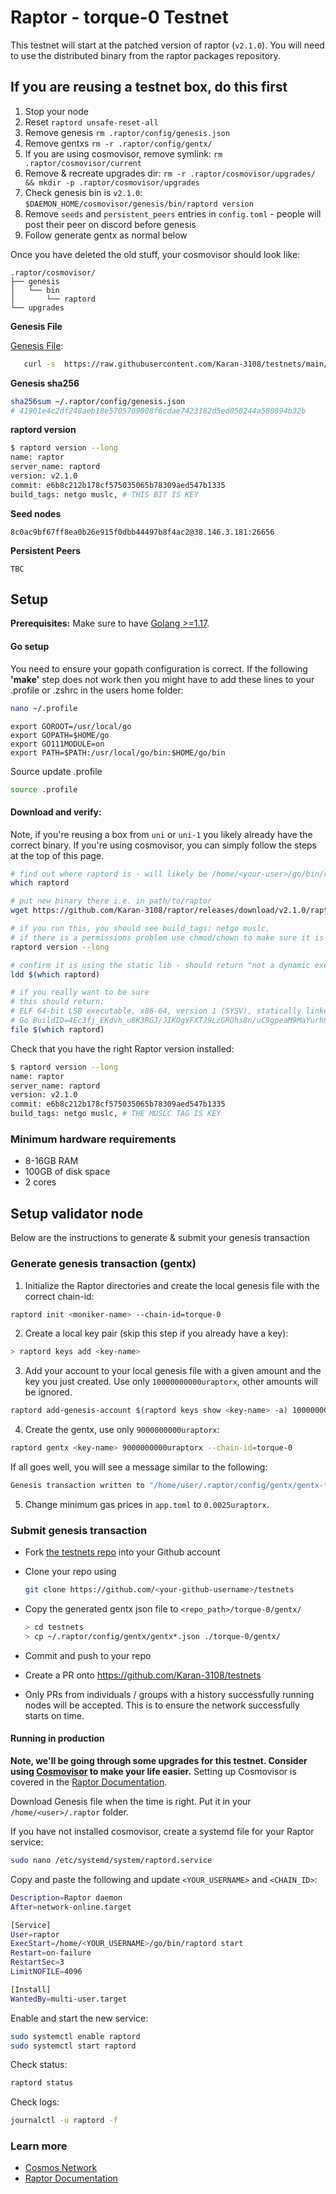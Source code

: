# Raptor - torque-0 Testnet

This testnet will start at the patched version of raptor (`v2.1.0`). You will need to use the distributed binary from the raptor packages repository.

## If you are reusing a testnet box, do this first

1. Stop your node
2. Reset `raptord unsafe-reset-all`
3. Remove genesis `rm .raptor/config/genesis.json`
4. Remove gentxs `rm -r .raptor/config/gentx/`
5. If you are using cosmovisor, remove symlink: `rm .raptor/cosmovisor/current`
6. Remove & recreate upgrades dir: `rm -r .raptor/cosmovisor/upgrades/ && mkdir -p .raptor/cosmovisor/upgrades`
7. Check genesis bin is `v2.1.0`: `$DAEMON_HOME/cosmovisor/genesis/bin/raptord version`
8. Remove `seeds` and `persistent_peers` entries in `config.toml` - people will post their peer on discord before genesis
9. Follow generate gentx as normal below

Once you have deleted the old stuff, your cosmovisor should look like:

```
.raptor/cosmovisor/
├── genesis
│   └── bin
│       └── raptord
└── upgrades
```

**Genesis File**

[Genesis File](/torque-0/genesis.json):

```bash
   curl -s  https://raw.githubusercontent.com/Karan-3108/testnets/main/torque-0/genesis.json > ~/.raptor/config/genesis.json
```

**Genesis sha256**

```bash
sha256sum ~/.raptor/config/genesis.json
# 41901e4c2df248aeb18e5705709008f6cdae7423182d5ed050244a580894b32b
```

**raptord version**

```bash
$ raptord version --long
name: raptor
server_name: raptord
version: v2.1.0
commit: e6b8c212b178cf575035065b78309aed547b1335
build_tags: netgo muslc, # THIS BIT IS KEY
```

**Seed nodes**

```
8c0ac9bf67ff8ea0b26e915f0dbb44497b8f4ac2@38.146.3.181:26656
```

**Persistent Peers**

```
TBC
```

## Setup

**Prerequisites:** Make sure to have [Golang >=1.17](https://golang.org/).

#### Go setup

You need to ensure your gopath configuration is correct. If the following **'make'** step does not work then you might have to add these lines to your .profile or .zshrc in the users home folder:

```sh
nano ~/.profile
```

```
export GOROOT=/usr/local/go
export GOPATH=$HOME/go
export GO111MODULE=on
export PATH=$PATH:/usr/local/go/bin:$HOME/go/bin
```

Source update .profile

```sh
source .profile
```

#### Download and verify:

Note, if you're reusing a box from `uni` or `uni-1` you likely already have the correct binary. If you're using cosmovisor, you can simply follow the steps at the top of this page.

```sh
# find out where raptord is - will likely be /home/<your-user>/go/bin/raptord
which raptord

# put new binary there i.e. in path/to/raptor
wget https://github.com/Karan-3108/raptor/releases/download/v2.1.0/raptord -O /home/<your-user>/go/bin/raptord

# if you run this, you should see build_tags: netgo muslc,
# if there is a permissions problem use chmod/chown to make sure it is executable
raptord version --long

# confirm it is using the static lib - should return "not a dynamic executable"
ldd $(which raptord)

# if you really want to be sure
# this should return:
# ELF 64-bit LSB executable, x86-64, version 1 (SYSV), statically linked, 
# Go BuildID=4Ec3fj_EKdvh_u8K3RGJ/JIKOgYFXTJ9LzGROhs8n/uC9gpeaM9MaYurh9DJiN/YcvB8Jc2ivQM2zUSHMhg, stripped
file $(which raptord)
```

Check that you have the right Raptor version installed:

```sh
$ raptord version --long
name: raptor
server_name: raptord
version: v2.1.0
commit: e6b8c212b178cf575035065b78309aed547b1335
build_tags: netgo muslc, # THE MUSLC TAG IS KEY
```

### Minimum hardware requirements

- 8-16GB RAM
- 100GB of disk space
- 2 cores

## Setup validator node

Below are the instructions to generate & submit your genesis transaction

### Generate genesis transaction (gentx)

1. Initialize the Raptor directories and create the local genesis file with the correct chain-id:

```bash
raptord init <moniker-name> --chain-id=torque-0
```

2. Create a local key pair (skip this step if you already have a key):

```sh
> raptord keys add <key-name>
```

3. Add your account to your local genesis file with a given amount and the key you just created. Use only `10000000000uraptorx`, other amounts will be ignored.

```bash
raptord add-genesis-account $(raptord keys show <key-name> -a) 10000000000uraptorx
```

4. Create the gentx, use only `9000000000uraptorx`:

```bash
raptord gentx <key-name> 9000000000uraptorx --chain-id=torque-0
```

If all goes well, you will see a message similar to the following:

```bash
Genesis transaction written to "/home/user/.raptor/config/gentx/gentx-******.json"
```

5. Change minimum gas prices in `app.toml` to `0.0025uraptorx`.

### Submit genesis transaction

- Fork [the testnets repo](https://github.com/Karan-3108/testnets) into your Github account

- Clone your repo using

  ```bash
  git clone https://github.com/<your-github-username>/testnets
  ```

- Copy the generated gentx json file to `<repo_path>/torque-0/gentx/`

  ```sh
  > cd testnets
  > cp ~/.raptor/config/gentx/gentx*.json ./torque-0/gentx/
  ```

- Commit and push to your repo
- Create a PR onto https://github.com/Karan-3108/testnets
- Only PRs from individuals / groups with a history successfully running nodes will be accepted. This is to ensure the network successfully starts on time.

#### Running in production

**Note, we'll be going through some upgrades for this testnet. Consider using [Cosmovisor](https://github.com/cosmos/cosmos-sdk/tree/master/cosmovisor) to make your life easier.** Setting up Cosmovisor is covered in the [Raptor Documentation](https://docs.raptorchain.com/validators/setting-up-cosmovisor).

Download Genesis file when the time is right. Put it in your `/home/<user>/.raptor` folder.

If you have not installed cosmovisor, create a systemd file for your Raptor service:

```sh
sudo nano /etc/systemd/system/raptord.service
```

Copy and paste the following and update `<YOUR_USERNAME>` and `<CHAIN_ID>`:

```sh
Description=Raptor daemon
After=network-online.target

[Service]
User=raptor
ExecStart=/home/<YOUR_USERNAME>/go/bin/raptord start
Restart=on-failure
RestartSec=3
LimitNOFILE=4096

[Install]
WantedBy=multi-user.target
```

Enable and start the new service:

```sh
sudo systemctl enable raptord
sudo systemctl start raptord
```

Check status:

```sh
raptord status
```

Check logs:

```sh
journalctl -u raptord -f
```

### Learn more

- [Cosmos Network](https://cosmos.network)
- [Raptor Documentation](https://docs.raptorchain.com/)
